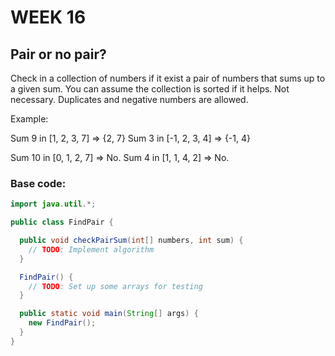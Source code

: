 # WEEK 16

## Pair or no pair?

Check in a collection of numbers if it exist a pair of numbers that sums up to a given sum. You can assume the collection is sorted if it helps. Not necessary. Duplicates and negative numbers are allowed.

Example:

Sum 9 in [1, 2, 3, 7] => {2, 7}
Sum 3 in [-1, 2, 3, 4] => {-1, 4}

Sum 10 in [0, 1, 2, 7] => No.
Sum 4 in [1, 1, 4, 2] => No.

### Base code:

```java
import java.util.*;

public class FindPair {

  public void checkPairSum(int[] numbers, int sum) {
    // TODO: Implement algorithm
  }

  FindPair() {
    // TODO: Set up some arrays for testing
  }

  public static void main(String[] args) {
    new FindPair();
  }
}
```